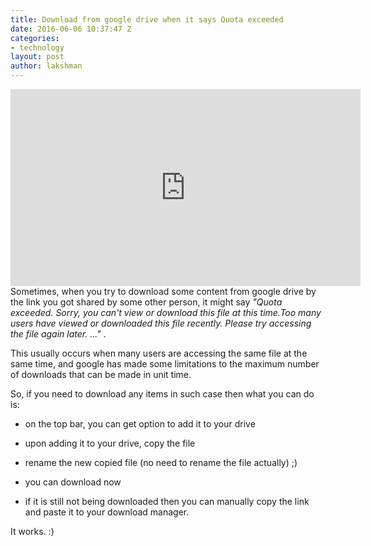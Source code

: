 ```yaml
---
title: Download from google drive when it says Quota exceeded
date: 2016-06-06 10:37:47 Z
categories:
- technology
layout: post
author: lakshman
---
```


<div class="abc">
<iframe width="560" height="315" src="https://www.youtube.com/embed/DU46iF19CXE?showinfo=0" frameborder="0" allowfullscreen></iframe>

</div>
Sometimes, when you try to download some content from google drive by the link you got shared by some other person, it might say  <i>"Quota exceeded. Sorry, you can't view or download this file at this time.Too many users have viewed or downloaded this file recently. Please try accessing the file again later. ..." </i> .

This usually occurs when many users are accessing the same file at the same time, and google has made some limitations to the maximum number of downloads that can be made in unit time.

So, if you need to download any items in such case then what you can do is:

* on the top bar, you can get option to add it to your drive

* upon adding it to your drive, copy the file 
* rename the new copied file (no need to rename the file actually) ;)
* you can download now

* if it is still not being downloaded then you can manually copy the link and paste it to your download manager.

It works. :)